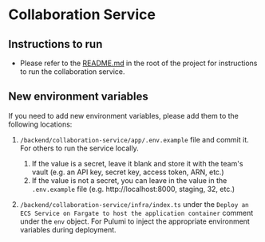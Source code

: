 # Collaboration Service

## Instructions to run

- Please refer to the [README.md](../README.md) in the root of the project for instructions to run the collaboration service.

## New environment variables

If you need to add new environment variables, please add them to the following locations:

1. `/backend/collaboration-service/app/.env.example` file and commit it. For others to run the service locally.

   1. If the value is a secret, leave it blank and store it with the team's vault (e.g. an API key, secret key, access token, ARN, etc.)
   2. If the value is not a secret, you can leave in the value in the `.env.example` file (e.g. http://localhost:8000, staging, 32, etc.)

2. `/backend/collaboration-service/infra/index.ts` under the `Deploy an ECS Service on Fargate to host the application container` comment under the `env` object. For Pulumi to inject the appropriate environment variables during deployment.